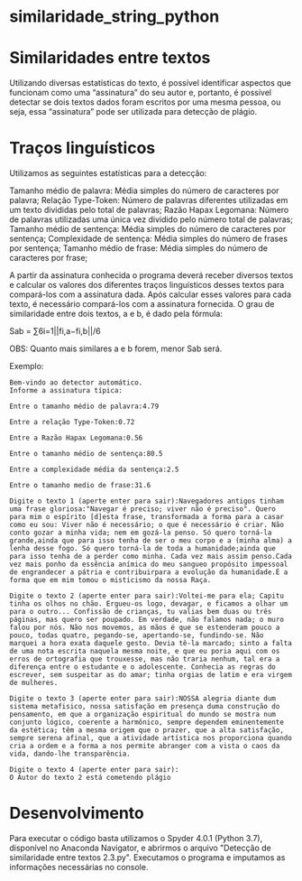# similaridade_string_python

# Similaridades entre textos

Utilizando diversas estatísticas do texto, é possível identificar aspectos que funcionam como uma “assinatura” do seu autor e, portanto, é possível detectar se dois textos dados foram escritos por uma mesma pessoa, ou seja, essa “assinatura” pode ser utilizada para detecção de plágio.

# Traços linguísticos

Utilizamos as seguintes estatísticas para a detecção:

Tamanho médio de palavra: Média simples do número de caracteres por palavra; 
Relação Type-Token: Número de palavras diferentes utilizadas em um texto divididas pelo total de palavras;
Razão Hapax Legomana: Número de palavras utilizadas uma única vez dividido pelo número total de palavras;
Tamanho médio de sentença: Média simples do número de caracteres por sentença;
Complexidade de sentença: Média simples do número de frases por sentença;
Tamanho médio de frase: Média simples do número de caracteres por frase;

A partir da assinatura conhecida o programa deverá receber diversos textos e calcular os valores dos diferentes traços linguísticos desses textos para compará-los com a assinatura dada.
Após calcular esses valores para cada texto, é necessário compará-los com a assinatura fornecida. O grau de similaridade entre dois textos, a e b, é dado pela fórmula:

Sab = ∑6i=1||fi,a−fi,b||/6

OBS: Quanto mais similares a e b forem, menor Sab será.

Exemplo:

```
Bem-vindo ao detector automático.
Informe a assinatura típica:

Entre o tamanho médio de palavra:4.79

Entre a relação Type-Token:0.72

Entre a Razão Hapax Legomana:0.56

Entre o tamanho médio de sentença:80.5

Entre a complexidade média da sentença:2.5

Entre o tamanho medio de frase:31.6

Digite o texto 1 (aperte enter para sair):Navegadores antigos tinham uma frase gloriosa:"Navegar é preciso; viver não é preciso". Quero para mim o espírito [d]esta frase, transformada a forma para a casar como eu sou: Viver não é necessário; o que é necessário é criar. Não conto gozar a minha vida; nem em gozá-la penso. Só quero torná-la grande,ainda que para isso tenha de ser o meu corpo e a (minha alma) a lenha desse fogo. Só quero torná-la de toda a humanidade;ainda que para isso tenha de a perder como minha. Cada vez mais assim penso.Cada vez mais ponho da essência anímica do meu sangueo propósito impessoal de engrandecer a pátria e contribuirpara a evolução da humanidade.É a forma que em mim tomou o misticismo da nossa Raça.

Digite o texto 2 (aperte enter para sair):Voltei-me para ela; Capitu tinha os olhos no chão. Ergueu-os logo, devagar, e ficamos a olhar um para o outro... Confissão de crianças, tu valias bem duas ou três páginas, mas quero ser poupado. Em verdade, não falamos nada; o muro falou por nós. Não nos movemos, as mãos é que se estenderam pouco a pouco, todas quatro, pegando-se, apertando-se, fundindo-se. Não marquei a hora exata daquele gesto. Devia tê-la marcado; sinto a falta de uma nota escrita naquela mesma noite, e que eu poria aqui com os erros de ortografia que trouxesse, mas não traria nenhum, tal era a diferença entre o estudante e o adolescente. Conhecia as regras do escrever, sem suspeitar as do amar; tinha orgias de latim e era virgem de mulheres.

Digite o texto 3 (aperte enter para sair):NOSSA alegria diante dum sistema metafisico, nossa satisfação em presença duma construção do pensamento, em que a organização espiritual do mundo se mostra num conjunto lógico, coerente a harmônico, sempre dependem eminentemente da estética; têm a mesma origem que o prazer, que a alta satisfação, sempre serena afinal, que a atividade artística nos proporciona quando cria a ordem e a forma a nos permite abranger com a vista o caos da vida, dando-lhe transparência.

Digite o texto 4 (aperte enter para sair):
O Autor do texto 2 está cometendo plágio
```
# Desenvolvimento 

Para executar o código basta utilizamos o Spyder 4.0.1 (Python 3.7), disponível no Anaconda Navigator, e abrirmos o arquivo "Detecção de similaridade entre textos 2.3.py". Executamos o programa e imputamos as informações necessárias no console.  
